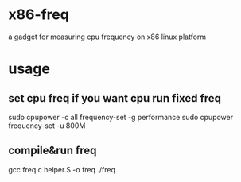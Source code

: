 # x86-freq
a gadget for measuring cpu frequency on x86 linux platform

# usage

## set cpu freq if you want cpu run fixed freq
sudo cpupower -c all frequency-set -g performance
sudo cpupower frequency-set -u 800M

## compile&run freq
gcc freq.c helper.S -o freq
./freq
